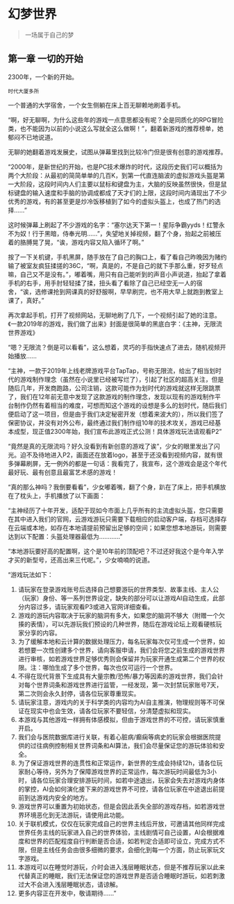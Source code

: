 # 幻梦世界
> 一场属于自己的梦

## 第一章 一切的开始

2300年，一个新的开始。

```
时代大厦多所
```

一个普通的大学宿舍，一个女生侧躺在床上百无聊赖地刷着手机。

“啊，好无聊啊，为什么这些年的游戏一点意思都没有呢？全是同质化的RPG冒险类，也不能因为以前的小说这么写就全这么做啊！”，翻着新游戏的推荐榜单，她郁闷不已地说道。

无聊的她翻着游戏发展史，试图从弹幕里找到比较冷门但是很有创意的游戏推荐。

“2000年，是新世纪的开始，也是PC技术爆炸的时代，这段历史我们可以概括为两个大阶段：从最初的简简单单的几百K，到第一代直连脑波的虚拟游戏头盔是第一大阶段，这段时间内人们主要以鼠标和键盘为主，大脑的反映虽然很快，但是鼠标键盘的输入速度和手脑的协调成都成了天才们的上限，这段时间内涌现出了不少优秀的游戏，有的甚至更是炒冷饭移植到了如今的虚拟头盔上，也成了热门的选择……”

这时候弹幕上刷起了不少游戏的名字：“塞尔达天下第一！星际争霸yyds！红警永不为奴！行于黑暗，侍奉光明……”，失望地关掉视频，翻了个身，抬起之前被压着的胳膊晃了晃，“诶，游戏内容又陷入循环了啊。”

按了一下关机键，手机黑屏，随手放在了自己的胸口上，看了看自己昨晚因为赌约输了被室友疯狂揉搓的36C，“啊，真是的，不是自己的就下手那么重，好歹轻点嘛，自己又不是没有。”，嘟着嘴，用只有自己能听到的声音小声说道，抬起了拿着手机的右手，用手肘轻轻揉了揉，扭头看了看除了自己已经空无一人的宿舍，“诶，选修课抢到网课真的好舒服啊，早早刷完，也不用大早上就跑到教室上课了，真好。”

再次拿起手机，打开了视频网站，无聊地刷了几下，一个视频引起了她的注意。《一款2019年的游戏，我们做了出来》封面是很简单的黑底白字：《主神，无限流世界游戏》

“嗯？无限流？倒是可以看看”，这么想着，灵巧的手指快速点了进去，随机视频开始播放……

“主神，一款于2019年上线老牌游戏平台TapTap，号称无限流，给出了相当划时代的游戏制作理念（虽然在小说里已经被写烂了），引起了社区的超高关注，但是随后几年，开发商跑路，公司注销，这款可能作为划时代的游戏就这样无限跳票了，我们在12年前无意中发现了这款游戏的制作理念，发现以现有的游戏制作平台制作仍然有着相当的难度，可想而知这个游戏的设想是多么的划时代，随后我们便启动了这一项目，但是由于我们决定秘密开发（想着来波大的），所以我们签了保密协议，并没有对外公布，最终通过我们制作组10年的技术攻关，游戏已经基本成型，现正值2300年始，我们宣布此游戏正式公测！具体游戏玩法请观看P2”

“竟然是真的无限流吗？好久没看到有新创意的游戏了诶”，少女的眼里发出了闪光。迫不及待地进入P2，画面还在放着logo，甚至于还没看到视频内容，就有很多弹幕刷屏，无一例外的都是一句话：我看完了，我宣布，这个游戏会是这个年代最好玩、最有创意且最富艺术感的游戏！

“真的那么神吗？我倒要看看”，少女嘟着嘴，翻了个身，趴在了床上，把手机横放在了枕头上，手机播放了以下画面：

“主神经历了十年开发，适配于现如今市面上几乎所有的主流虚拟头盔，您只需要在其中进入我们的官网，云游戏游玩只需要下载相应的启动客户端，存档可选择存在云端或本地，如存在本地请提前预留出足够的空间；如果您想本地游玩，则需要达到以下配置：头盔处理器最低为…………”

“本地游玩要好高的配置啊，这个是10年前的顶配吧？不过还好我这个是今年入学才买的新型号，还高出来三代呢。”，少女喃喃的说道。

“游戏玩法如下：

1. 请玩家在登录游戏账号后选择自己想要游玩的世界类型、故事主线、主人公（玩家）身份、等一系列世界设定，缺失的部分可以让游戏AI自动生成，此部分内容过多，请玩家观看P3或进入官网详细查看。
2. 游戏的游玩内容取决于玩家的脑洞有多大，如果您的脑洞不够大（附赠一个欠揍的表情），可以先游玩我们预设的几种世界，随后在游戏论坛上观看硬核玩家分享的内容。
3. 为了缓解本地和云计算的数据处理压力，每名玩家每次仅可生成一个世界，如若想要一次性创建多个世界，请向客服申请，我们会将您之前生成的游戏世界进行审核，如若游戏世界足够优秀则会保留并为玩家开通生成第二个世界的权限。注：哪怕生成了多个世界，每次也仅可运行一个世界。
4. 不得在现代背景下生成具有大量宗教/恐怖/暴力等因素的游戏世界，我们会针对每个世界词条和游戏世界进行监管，一经发现，第一次封禁玩家账号7天，第二次则会永久封停，请各位玩家尊重现实。
5. 请玩家注意，游戏内的关于科学类的内容均为AI自主推演，物理规则等不可保证在现实中也会生效，请各位玩家不要轻信，分清楚虚拟和现实。
6. 本游戏与其他游戏一样拥有体感模拟，但由于游戏世界的不可控，请玩家慎重开启。
7. 我们会与医院数据库进行关联，有着心脏病/癫痫等病史的玩家会根据医院提供的过往病例控制相关世界词条和AI算法，我们会尽量保证您的游玩体验和安全。
8. 为了保证游戏世界的连贯性和正常运作，新世界的生成会持续12h，请各位玩家耐心等待，另外为了保障游戏世界的正常运作，每次游玩时间最低为3小时，请各位玩家合理安排游玩时间，如若中途退出，玩家会失去对游戏内身体的掌控，AI会如何演化接下来的游戏世界不可控，请各位玩家在中途退出前提前到达游戏内安全的地方。
9. 游戏世界可以重置为初始状态，但是会因此丢失全部的游戏存档，如若游戏世界环境恶化到无法游玩，请使用此功能。
10. 关于联机模式，仅仅在玩家完成自己的世界主线后开放，可邀请其他同样完成世界任务主线的玩家进入自己的世界体验，主线剧情可自己设置，AI会根据难度和世界的匹配程度自行判断是否合适，如若判定合适即可设立，完成方式不限，但是主线任务会由很多细微的要求，会细化到每一个方面，防止玩家玩文字游戏。
11. 本游戏可以在睡觉时游玩，介时会进入浅层睡眠状态，但是不推荐玩家以此来代替真正的睡眠，我们无法保证您的游戏世界是否适合睡眠时游玩，如若刺激过大不会进入浅层睡眠状态，请谅解。
12. 更多内容正在开发中，敬请期待……”
